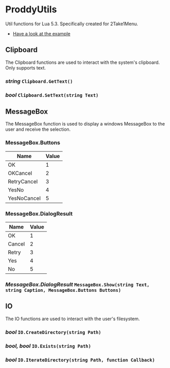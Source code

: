 # ProddyUtils

Util functions for Lua 5.3. Specifically created for 2Take1Menu.

- [Have a look at the example](Example.lua)

## Clipboard

The Clipboard functions are used to interact with the system's clipboard. Only supports text.

### *string* `Clipboard.GetText()`
### *bool* `Clipboard.SetText(string Text)`



## MessageBox

The MessageBox function is used to display a windows MessageBox to the user and receive the selection.

### MessageBox.Buttons
| Name        | Value |
| ----------- | ----- |
| OK          | 1     |
| OKCancel    | 2     |
| RetryCancel | 3     |
| YesNo       | 4     |
| YesNoCancel | 5     |

### MessageBox.DialogResult
| Name        | Value |
| ----------- | ----- |
| OK          | 1     |
| Cancel      | 2     |
| Retry       | 3     |
| Yes         | 4     |
| No          | 5     |

### *MessageBox.DialogResult* `MessageBox.Show(string Text, string Caption, MessageBox.Buttons Buttons)`



## IO

The IO functions are used to interact with the user's filesystem.

### *bool* `IO.CreateDirectory(string Path)`
### *bool, bool* `IO.Exists(string Path)`
### *bool* `IO.IterateDirectory(string Path, function Callback)`
